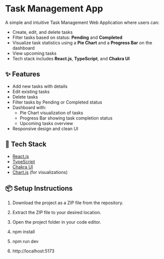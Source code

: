 # Task Management App

A simple and intuitive Task Management Web Application where users can:
- Create, edit, and delete tasks
- Filter tasks based on status: **Pending** and **Completed**
- Visualize task statistics using a **Pie Chart** and a **Progress Bar** on the dashboard
- View upcoming tasks
- Tech stack includes **React.js**, **TypeScript**, and **Chakra UI**

## ✨ Features

- Add new tasks with details
- Edit existing tasks
- Delete tasks
- Filter tasks by Pending or Completed status
- Dashboard with:
  - Pie Chart visualization of tasks
  - Progress Bar showing task completion status
  - Upcoming tasks overview
- Responsive design and clean UI

## 🚀 Tech Stack

- [React.js](https://react.dev/)
- [TypeScript](https://www.typescriptlang.org/)
- [Chakra UI](https://chakra-ui.com/)
- [Chart.js](https://www.chartjs.org/) (for visualizations)

## 📦 Setup Instructions

1. Download the project as a ZIP file from the repository.
   
2. Extract the ZIP file to your desired location.

3. Open the project folder in your code editor.

4) npm install

5) npm run dev

6) http://localhost:5173
